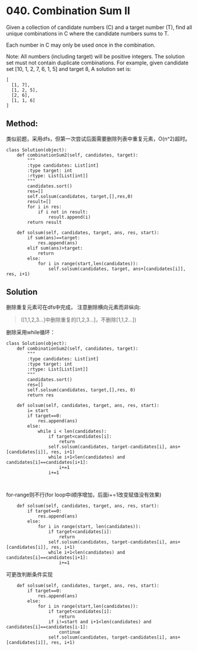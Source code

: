 # 040. Combination Sum II

Given a collection of candidate numbers (C) and a target number (T), find all unique combinations in C where the candidate numbers sums to T.

Each number in C may only be used once in the combination.

Note:
All numbers (including target) will be positive integers.
The solution set must not contain duplicate combinations.
For example, given candidate set [10, 1, 2, 7, 6, 1, 5] and target 8, 
A solution set is: 

    [
      [1, 7],
      [1, 2, 5],
      [2, 6],
      [1, 1, 6]
    ]
   
## Method:
类似前题，采用dfs，但第一次尝试后面需要删除列表中重复元素，O(n^2)超时。

    class Solution(object):
        def combinationSum2(self, candidates, target):
            """
            :type candidates: List[int]
            :type target: int
            :rtype: List[List[int]]
            """
            candidates.sort()
            res=[]
            self.solsum(candidates, target,[],res,0)
            result=[]
            for i in res:
                if i not in result:
                    result.append(i)
            return result
            
        def solsum(self, candidates, target, ans, res, start):
            if sum(ans)==target:
                res.append(ans)
            elif sum(ans)>target:
                return
            else:
                for i in range(start,len(candidates)):
                    self.solsum(candidates, target, ans+[candidates[i]], res, i+1)
            
            
## Solution
删除重复元素可在dfs中完成，
注意删除横向元素而非纵向:
>([1,1,2,3...]中删除重复的[1,2,3...]，不删除[1,1,2...])

删除采用while循环：

```
class Solution(object):
    def combinationSum2(self, candidates, target):
        """
        :type candidates: List[int]
        :type target: int
        :rtype: List[List[int]]
        """
        candidates.sort()
        res=[]
        self.solsum(candidates, target,[],res, 0)
        return res
        
    def solsum(self, candidates, target, ans, res, start):
        i= start
        if target==0:
            res.append(ans)
        else:
            while i < len(candidates):
                if target<candidates[i]:
                    return
                self.solsum(candidates, target-candidates[i], ans+[candidates[i]], res, i+1)
                while i+1<len(candidates) and candidates[i]==candidates[i+1]:
                    i+=1
                i+=1
                
        
```
for-range则不行(for loop中i顺序增加，后面i+=1改变赋值没有效果)

```
    def solsum(self, candidates, target, ans, res, start):
        if target==0:
            res.append(ans)
        else:
            for i in range(start, len(candidates)):
                if target<candidates[i]:
                    return
                self.solsum(candidates, target-candidates[i], ans+[candidates[i]], res, i+1)
                while i+1<len(candidates) and candidates[i]==candidates[i+1]:
                    i+=1
```
可更改判断条件实现

```
    def solsum(self, candidates, target, ans, res, start):
        if target==0:
            res.append(ans)
        else:
            for i in range(start,len(candidates)):
                if target<candidates[i]:
                    return
                if i!=start and i+1<len(candidates) and candidates[i]==candidates[i-1]:
                    continue
                self.solsum(candidates, target-candidates[i], ans+[candidates[i]], res, i+1)